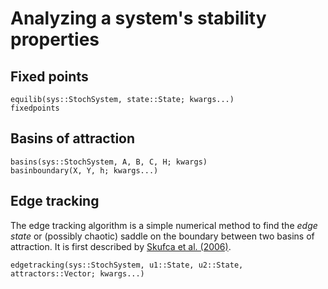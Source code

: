 # Analyzing a system's stability properties

## Fixed points
```@docs
equilib(sys::StochSystem, state::State; kwargs...)
fixedpoints
```

## Basins of attraction
```@docs
basins(sys::StochSystem, A, B, C, H; kwargs)
basinboundary(X, Y, h; kwargs...)
```

## Edge tracking
The edge tracking algorithm is a simple numerical method to find the *edge state* or
(possibly chaotic) saddle on the boundary between two basins of attraction. It is first
described by [Skufca et al. (2006)](https://journals.aps.org/prl/pdf/10.1103/PhysRevLett.96.174101?casa_token=RUn26KnFdNEAAAAA%3AoXsTlmEWVMkEYbOtR-j2PH2vYOOPOy1a2R_37ncnf4gsiHp6GR66M-IBpzXocLoMQC_oHhk8MIFRa_8).

```@docs
edgetracking(sys::StochSystem, u1::State, u2::State, attractors::Vector; kwargs...)
```